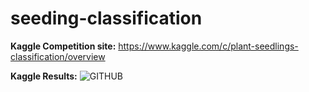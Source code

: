 # seeding-classification

**Kaggle Competition site:** 
https://www.kaggle.com/c/plant-seedlings-classification/overview

**Kaggle Results:**
![GITHUB]( https://i.imgur.com/kpEW0Wz.png "KaggleResults")



